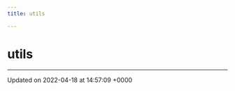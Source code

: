 ```yaml
---
title: utils

---
```


# utils








-------------------------------

Updated on 2022-04-18 at 14:57:09 +0000